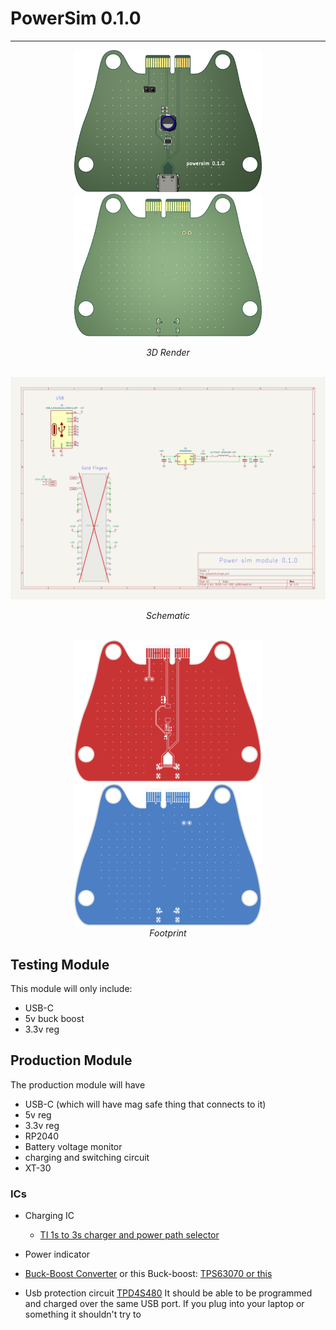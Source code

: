 # PowerSim 0.1.0

---

<div align="center">
  <div>
    <img src="https://raw.githubusercontent.com/sonicavionics/4in-powersim/refs/heads/main/images/board.front.png" alt="3D Render" style="height: auto; width: 300px;">
    <img src="https://raw.githubusercontent.com/sonicavionics/4in-powersim/refs/heads/main/images/board.back.png" alt="3D Render" style="height: auto; width: 300px;">
    <p><em>3D Render</em></p>
  </div>
  <br>

  <div>
    <img src="https://raw.githubusercontent.com/sonicavionics/4in-powersim/refs/heads/main/images/sch.svg" alt="Schematic" style="height: auto; width: 600px;"><br>
    <p><em>Schematic</em></p>
  </div>
  <br>
  
  <div>
    <img src="https://raw.githubusercontent.com/sonicavionics/4in-powersim/refs/heads/main/images/pcbf.svg" alt="Front" style="height: auto; width: 300px;">
    <img src="https://raw.githubusercontent.com/sonicavionics/4in-powersim/refs/heads/main/images/pcbb.svg" alt="Back" style="height: auto; width: 300px;"><br>
    <em>Footprint</em>
  </div>
</div>

## Testing Module

This module will only include:

- USB-C
- 5v buck boost
- 3.3v reg

## Production Module

The production module will have

- USB-C (which will have mag safe thing that connects to it)
- 5v reg
- 3.3v reg
- RP2040
- Battery voltage monitor
- charging and switching circuit
- XT-30

### ICs

- Charging IC
    - [TI 1s to 3s charger and power path selector](https://www.ti.com/lit/ds/symlink/bq24133.pdf)

- Power indicator

- [Buck-Boost Converter](https://www.ti.com/lit/ds/symlink/tps63060.pdf?ts=1731997031379&ref_url=https%253A%252F%252Fwww.ti.com%252Fproduct%252FTPS63060) 
or this Buck-boost: [TPS63070 ](https://www.ti.com/lit/ds/symlink/tps63070.pdf?ts=1731929729399&ref_url=https%253A%252F%252Fwww.ti.com%252Fproduct%252FTPS63070%253Futm_source%253Dgoogle%2526utm_medium%253Dcpc%2526utm_campaign%253Dapp-null-null-gpn_en-cpc-pf-google-eu%2526utm_content%253Dtps63070%2526ds_k%253DTPS63070%2526dcm%253Dyes%2526gad_source%253D1%2526gclid%253DCj0KCQiA6Ou5BhCrARIsAPoTxrCaR9ul4GKeeqk04exPs55nL8KK7Iabunx0if0zZDwEN4diN9oB0GIaAmwyEALw_wcB%2526gclsrc%253Daw.ds)
[or this ](https://www.ti.com/lit/ds/symlink/tps63020.pdf?ts=1732930705266&ref_url=https%253A%252F%252Fwww.ti.com%252Fproduct%252FTPS63020)


- Usb protection circuit [TPD4S480](https://www.ti.com/lit/ds/symlink/tpd4s480.pdf?ts=1733912813841)
It should be able to be programmed and charged over the same USB port. If you plug into your laptop or something it shouldn't try to 
